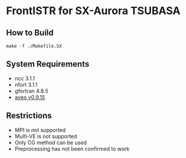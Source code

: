 # FrontISTR for SX-Aurora TSUBASA

## How to Build

```
make -f ./Makefile.SX
```

## System Requirements
- ncc 3.1.1
- nfort 3.1.1
- gfortran 4.8.5
- [aveo v0.9.15](https://github.com/SX-Aurora/aveo/tree/v0.9.15)

## Restrictions
- MPI is not supported
- Multi-VE is not supported
- Only CG method can be used
- Preprocessing has not been confirmed to work

